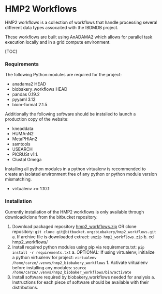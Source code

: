 # HMP2 Workflows

HMP2 workflows is a collection of workflows that handle processing several 
different data types assocaited with the IBDMDB project. 

These workflows are built using AnADAMA2 which allows for parallel task 
execution locally and in a grid compute environment.  

[TOC]

### Requirements

The following Python modules are required for the project:
* anadama2 HEAD
* biobakery\_workflows HEAD
* pandas 0.19.2
* pyyaml 3.12
* biom-format 2.1.5

Additionally the following software should be installed to launch a production
copy of the website:

* kneaddata
* HUMAnN2
* MetaPHlAn2
* samtools
* USEARCH
* PICRUSt v1.1.
* Clustal Omega

Installing all python modules in a python virtualenv is recommended to create 
an isolated environment free of any python or python module version mismatching.

* virtualenv >= 1.10.1

### Installation

Currently installation of the HMP2 workflows is only available through 
download/clone from the bitbucket repository.

1. Download packaged repository [hmp2_workflows.zip](https://bitbucket.org/biobakery/hmp2_workflows/get/cc70eb41860b.zip) OR 
clone repository: `git clone git@bitbucket.org:biobakery/hmp2_workflows.git`
    a. If archive file is downloaded extract: `unzip hmp2_workflows.zip`
    b. cd hmp2_workflows/
2. Install required python modules using pip via requirements.txt: `pip install -r requirements.txt`
    a. OPTIONAL: If using virtualenv, initialize a python virtualenv for project: `virtualenv /home/carze/.venvs/hmp2_biobakery_workflows`
        1. Activate vritualenv before installing any modules: `source /home/carze/.venvs/hmp2_biobaker_workflows/bin/activate`
3. Install software required by biobakery_workflows needed for analysis
    a. Instructions for each piece of software should be available with their distributions.
